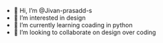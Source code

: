 - 👋 Hi, I’m @Jivan-prasadd-s
- 👀 I’m interested in design 
- 🌱 I’m currently learning coading in python
- 💞️ I’m looking to collaborate on design over coding
<!---
Jivan-prasadd-s/Jivan-prasadd-s is a ✨ special ✨ repository because its `README.md` (this file) appears on your GitHub profile.
You can click the Preview link to take a look at your changes.
--->
